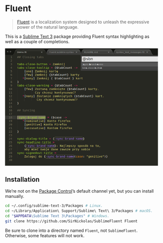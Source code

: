 # Fluent

> [Fluent][fluent] is a localization system designed to unleash the expressive power of the natural
  language.

This is a [Sublime Text 3][subl] package providing Fluent syntax highlighting as well as a couple
of completions.

![How it looks](https://raw.githubusercontent.com/SirNickolas/SublimeFluent/master/Screenshot.png)


## Installation

We’re not on the [Package Control][pc]’s default channel yet, but you can install manually.

```sh
cd ~/.config/sublime-text-3/Packages # Linux.
cd ~/Library/Application\ Support/Sublime\ Text\ 3/Packages # macOS.
cd "$APPDATA\Sublime Text 3\Packages" # Windows.
git clone https://github.com/SirNickolas/SublimeFluent Fluent
```

Be sure to clone into a directory named `Fluent`, not `SublimeFluent`. Otherwise, some features
will not work.


[fluent]: https://projectfluent.org
[subl]: https://www.sublimetext.com
[pc]: https://packagecontrol.io
